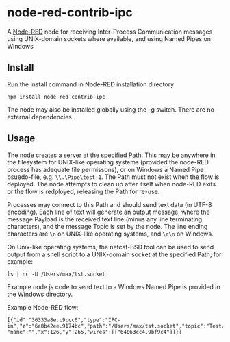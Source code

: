 node-red-contrib-ipc
========================

A <a href="http://nodered.org" target="_new">Node-RED</a> node for receiving Inter-Process Communication messages using
UNIX-domain sockets where available, and using Named Pipes on Windows


Install
-------

Run the install command in Node-RED installation directory

	npm install node-red-contrib-ipc

The node may also be installed globally using the -g switch. There are no external dependencies.

Usage
-----

The node creates a server at the specified Path. This may be anywhere in the filesystem for UNIX-like operating systems
(provided the node-RED process has adequate file permissons), or on Windows a Named Pipe psuedo-file, e.g.
`\\.\Pipe\test-1`. The Path must not exist when the flow is deployed. The node attempts to clean up after itself
when node-RED exits or the flow is redployed, releasing the Path for re-use.

Processes may connect to this Path and should send text data (in UTF-8 encoding). Each line of text will generate an
output message, where the message Payload is the received text line (minus any line terminating characters), and the
message Topic is set by the node. The line ending characters are `\n` on UNIX-like operating systems, and `\r\n` on Windows.

On Unix-like operating systems, the netcat-BSD tool can be used to send output from a shell script to a UNIX-domain
socket at the specified Path, for example:

    ls | nc -U /Users/max/tst.socket
    
Example node.js code to send text to a Windows Named Pipe is provided in the Windows directory.

Example Node-RED flow:

	[{"id":"36333a8e.c9ccc6","type":"IPC-in","z":"6e8b42ee.9174bc","path":"/Users/max/tst.socket","topic":"Test/data",
	"name":"","x":126,"y":265,"wires":[["64063cc4.9bf9c4"]]}]
	